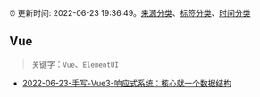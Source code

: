 :alarm_clock: 更新时间: 2022-06-23 19:36:49。[来源分类](../README.md)、[标签分类](../TAGS.md)、[时间分类](../TIMELINE.md)

## Vue


> 关键字：`Vue`、`ElementUI`



- [2022-06-23-手写-Vue3-响应式系统：核心就一个数据结构](https://toutiao.io/k/yivgwsm) 